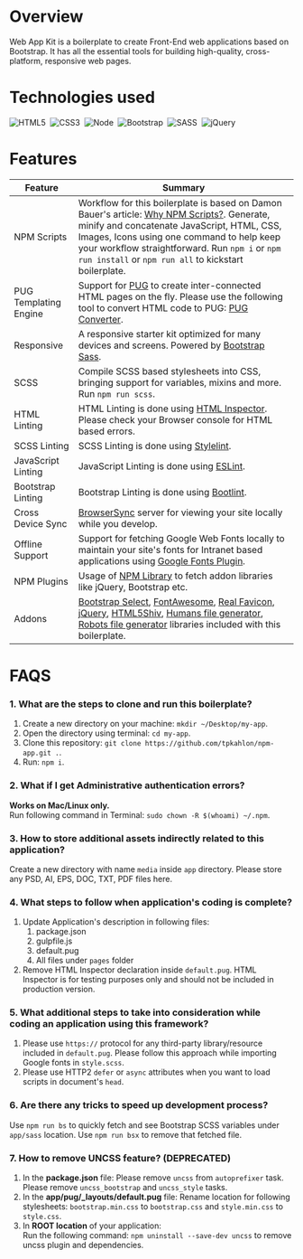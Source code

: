 # Overview
Web App Kit is a boilerplate to create Front-End web applications based on Bootstrap. It has all the essential tools for building high-quality, cross-platform, responsive web pages.

# Technologies used

![HTML5](https://cdn0.iconfinder.com/data/icons/long-shadow-web-icons/512/html-64.png)&nbsp;&nbsp;![CSS3](https://cdn0.iconfinder.com/data/icons/long-shadow-web-icons/512/css-64.png)&nbsp;&nbsp;![Node](https://cdn0.iconfinder.com/data/icons/long-shadow-web-icons/512/nodejs-64.png)&nbsp;&nbsp;![Bootstrap](https://cdn0.iconfinder.com/data/icons/long-shadow-web-icons/512/boostrap-64.png)&nbsp;&nbsp;![SASS](https://cdn0.iconfinder.com/data/icons/long-shadow-web-icons/512/sass-64.png)&nbsp;&nbsp;![jQuery](https://cdn0.iconfinder.com/data/icons/long-shadow-web-icons/512/jquery-64.png)

# Features

| Feature | Summary |
| --- | --- |
| NPM Scripts | Workflow for this boilerplate is based on Damon Bauer's article: [Why NPM Scripts?](https://css-tricks.com/why-npm-scripts). Generate, minify and concatenate JavaScript, HTML, CSS, Images, Icons using one command to help keep your workflow straightforward. Run `npm i` or `npm run install` or `npm run all` to kickstart boilerplate.
| PUG Templating Engine | Support for [PUG](https://pugjs.org/api/getting-started.html) to create inter-connected HTML pages on the fly. Please use the following tool to convert HTML code to PUG: [PUG Converter](https://hadijaveed.github.io/All-Convertors).
| Responsive | A responsive starter kit optimized for many devices and screens. Powered by [Bootstrap Sass](http://getbootstrap.com).
| SCSS | Compile SCSS based stylesheets into CSS, bringing support for variables, mixins and more. Run `npm run scss`.
| HTML Linting | HTML Linting is done using [HTML Inspector](https://cdnjs.cloudflare.com/ajax/libs/html-inspector/0.8.2/html-inspector.js). Please check your Browser console for HTML based errors.
| SCSS Linting | SCSS Linting is done using [Stylelint](https://www.npmjs.com/package/stylelint).
| JavaScript Linting | JavaScript Linting is done using [ESLint](https://eslint.org).
| Bootstrap Linting | Bootstrap Linting is done using [Bootlint](https://www.npmjs.com/package/bootlint).
| Cross Device Sync | [BrowserSync](https://www.browsersync.io) server for viewing your site locally while you develop.
| Offline Support | Support for fetching Google Web Fonts locally to maintain your site's fonts for Intranet based applications using [Google Fonts Plugin](https://www.npmjs.com/package/gulp-google-webfonts).
| NPM Plugins | Usage of [NPM Library](https://www.npmjs.com/package/package) to fetch addon libraries like jQuery, Bootstrap etc.
| Addons | [Bootstrap Select](https://silviomoreto.github.io/bootstrap-select), [FontAwesome](http://fontawesome.io/icons), [Real Favicon](http://realfavicongenerator.net), [jQuery](http://jquery.com), [HTML5Shiv](https://www.npmjs.com/package/html5shiv), [Humans file generator](https://www.npmjs.com/package/gulp-humans), [Robots file generator](https://www.npmjs.com/package/gulp-robots) libraries included with this boilerplate.

# FAQS

### 1. What are the steps to clone and run this boilerplate?
1.  Create a new directory on your machine: `mkdir ~/Desktop/my-app`.
2.  Open the directory using terminal: `cd my-app`.
3.  Clone this repository: `git clone https://github.com/tpkahlon/npm-app.git .`.
4.  Run: `npm i`.
### 2. What if I get Administrative authentication errors?
**Works on Mac/Linux only.**  
Run following command in Terminal: `sudo chown -R $(whoami) ~/.npm`.
### 3. How to store additional assets indirectly related to this application?
Create a new directory with name `media` inside `app` directory. Please store any PSD, AI, EPS, DOC, TXT, PDF files here.
### 4. What steps to follow when application's coding is complete?
1.  Update Application's description in following files:
    1.  package.json
    2.  gulpfile.js
    3.  default.pug
    4.  All files under `pages` folder
2.  Remove HTML Inspector declaration inside `default.pug`. HTML Inspector is for testing purposes only and should not be included in production version.
### 5. What additional steps to take into consideration while coding an application using this framework?
1.  Please use `https://` protocol for any third-party library/resource included in `default.pug`. Please follow this approach while importing Google fonts in `style.scss`.
2.  Please use HTTP2 `defer` or `async` attributes when you want to load scripts in document's `head`.
### 6. Are there any tricks to speed up development process?
Use `npm run bs` to quickly fetch and see Bootstrap SCSS variables under `app/sass` location. Use `npm run bsx` to remove that fetched file.
### 7. How to remove UNCSS feature? (DEPRECATED)
1.  In the **package.json** file:
Please remove `uncss` from `autoprefixer` task. Please remove `uncss_bootstrap` and `uncss_style` tasks.
2.  In the **app/pug/_layouts/default.pug** file: 
Rename location for following stylesheets: `bootstrap.min.css` to `bootstrap.css` and `style.min.css` to `style.css`.
3.  In **ROOT location** of your application:  
Run the following command: `npm uninstall --save-dev uncss` to remove uncss plugin and dependencies.